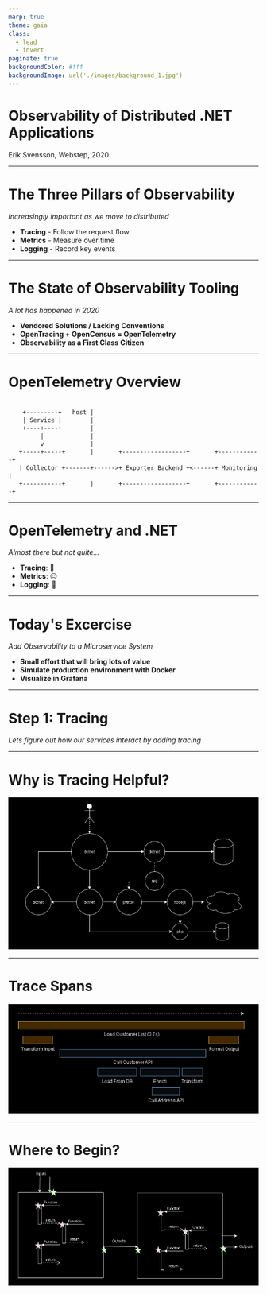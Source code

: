 ```yaml
---
marp: true
theme: gaia
class:
  - lead
  - invert
paginate: true
backgroundColor: #fff
backgroundImage: url('./images/background_1.jpg')
---
```


# Observability of Distributed .NET Applications

Erik Svensson, Webstep, 2020

---
<!-- backgroundImage: url('./images/background_2.jpg') -->

# The Three Pillars of Observability

_Increasingly important as we move to distributed_

- __Tracing__ - Follow the request flow
- __Metrics__ - Measure over time
- __Logging__ - Record key events

---

<!-- backgroundImage: url('./images/background_2.jpg') -->

# The State of Observability Tooling

_A lot has happened in 2020_

- __Vendored Solutions / Lacking Conventions__
- __OpenTracing + OpenCensus = OpenTelemetry__
- __Observability as a First Class Citizen__

---

<!-- backgroundImage: url('./images/background_2.jpg') -->

# OpenTelemetry Overview

```text

    +---------+   host | 
    | Service |        |
    +----+----+        |
         |             |
         v             |
   +-----+-----+       |       +------------------+       +------------+
   | Collector +-------+------>+ Exporter Backend +<------+ Monitoring |
   +-----------+       |       +------------------+       +------------+

```
---

<!-- backgroundImage: url('./images/background_1.jpg') -->

# OpenTelemetry and .NET

_Almost there but not quite..._

- __Tracing__: 🙂
- __Metrics__: 😐
- __Logging__: 🙁

---
<!-- backgroundImage: url('./images/background_1.jpg') -->

# Today's Excercise

_Add Observability to a Microservice System_

- __Small effort that will bring lots of value__
- __Simulate production environment with Docker__
- __Visualize in Grafana__

---
<!-- backgroundImage: url('./images/background_3.jpg') -->

# Step 1: Tracing

_Lets figure out how our services interact by adding tracing_

---
# Why is Tracing Helpful?

![width:100%](./images/polyglot.PNG)

---
# Trace Spans

![width:100%](./images/spans.PNG)

---
# Where to Begin?

![width:100%](./images/trace_edges.PNG)